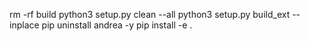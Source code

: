 rm -rf build
python3 setup.py clean --all
python3 setup.py build_ext --inplace
pip uninstall andrea -y
pip install -e .